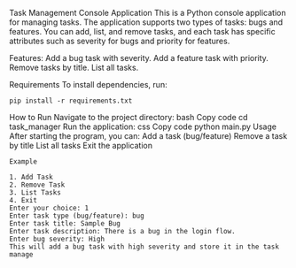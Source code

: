 
Task Management Console Application
This is a Python console application for managing tasks. The application supports two types of tasks: bugs and features. You can add, list, and remove tasks, and each task has specific attributes such as severity for bugs and priority for features.

Features:
Add a bug task with severity.
Add a feature task with priority.
Remove tasks by title.
List all tasks.



Requirements
To install dependencies, run:


```pip install -r requirements.txt```

How to Run
Navigate to the project directory:
bash
Copy code
cd task_manager
Run the application:
css
Copy code
python main.py
Usage
After starting the program, you can:
Add a task (bug/feature)
Remove a task by title
List all tasks
Exit the application
````
Example

1. Add Task
2. Remove Task
3. List Tasks
4. Exit
Enter your choice: 1
Enter task type (bug/feature): bug
Enter task title: Sample Bug
Enter task description: There is a bug in the login flow.
Enter bug severity: High
This will add a bug task with high severity and store it in the task manage
